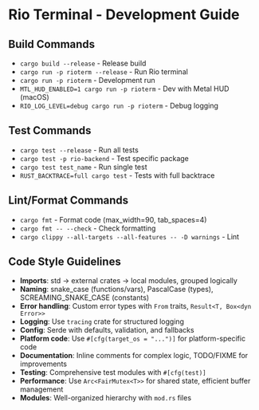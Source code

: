 # Rio Terminal - Development Guide

## Build Commands
- `cargo build --release` - Release build
- `cargo run -p rioterm --release` - Run Rio terminal
- `cargo run -p rioterm` - Development run
- `MTL_HUD_ENABLED=1 cargo run -p rioterm` - Dev with Metal HUD (macOS)
- `RIO_LOG_LEVEL=debug cargo run -p rioterm` - Debug logging

## Test Commands
- `cargo test --release` - Run all tests
- `cargo test -p rio-backend` - Test specific package
- `cargo test test_name` - Run single test
- `RUST_BACKTRACE=full cargo test` - Tests with full backtrace

## Lint/Format Commands
- `cargo fmt` - Format code (max_width=90, tab_spaces=4)
- `cargo fmt -- --check` - Check formatting
- `cargo clippy --all-targets --all-features -- -D warnings` - Lint

## Code Style Guidelines
- **Imports**: std → external crates → local modules, grouped logically
- **Naming**: snake_case (functions/vars), PascalCase (types), SCREAMING_SNAKE_CASE (constants)
- **Error handling**: Custom error types with `From` traits, `Result<T, Box<dyn Error>>`
- **Logging**: Use `tracing` crate for structured logging
- **Config**: Serde with defaults, validation, and fallbacks
- **Platform code**: Use `#[cfg(target_os = "...")]` for platform-specific code
- **Documentation**: Inline comments for complex logic, TODO/FIXME for improvements
- **Testing**: Comprehensive test modules with `#[cfg(test)]`
- **Performance**: Use `Arc<FairMutex<T>>` for shared state, efficient buffer management
- **Modules**: Well-organized hierarchy with `mod.rs` files